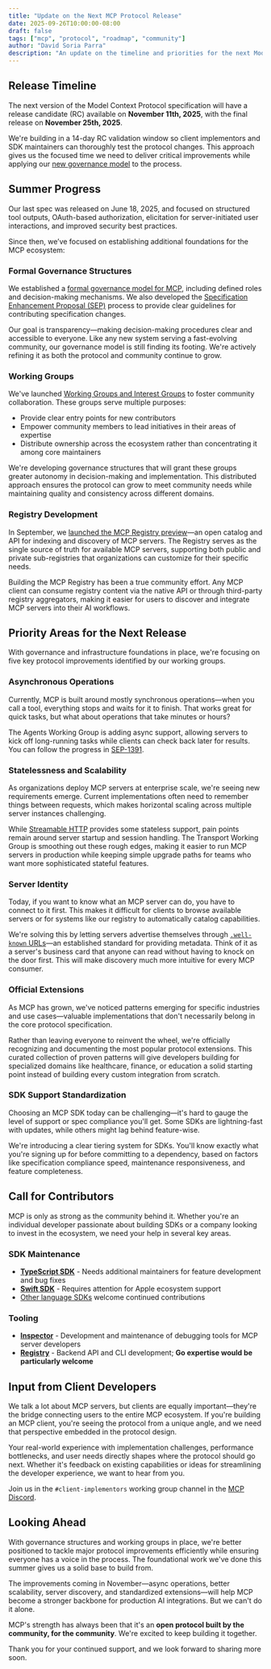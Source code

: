 ```yaml
---
title: "Update on the Next MCP Protocol Release"
date: 2025-09-26T10:00:00-08:00
draft: false
tags: ["mcp", "protocol", "roadmap", "community"]
author: "David Soria Parra"
description: "An update on the timeline and priorities for the next Model Context Protocol specification version"
---
```


## Release Timeline

The next version of the Model Context Protocol specification will have a release candidate (RC) available on **November 11th, 2025**, with the final release on **November 25th, 2025**.

We're building in a 14-day RC validation window so client implementors and SDK maintainers can thoroughly test the protocol changes. This approach gives us the focused time we need to deliver critical improvements while applying our [new governance model](https://modelcontextprotocol.io/community/governance) to the process.

## Summer Progress

Our last spec was released on June 18, 2025, and focused on structured tool outputs, OAuth-based authorization, elicitation for server-initiated user interactions, and improved security best practices.

Since then, we’ve focused on establishing additional foundations for the MCP ecosystem:

### Formal Governance Structures

We established a [formal governance model for MCP](https://modelcontextprotocol.io/community/governance), including defined roles and decision-making mechanisms. We also developed the [Specification Enhancement Proposal (SEP)](https://modelcontextprotocol.io/community/sep-guidelines) process to provide clear guidelines for contributing specification changes.

Our goal is transparency—making decision-making procedures clear and accessible to everyone. Like any new system serving a fast-evolving community, our governance model is still finding its footing. We're actively refining it as both the protocol and community continue to grow.

### Working Groups

We've launched [Working Groups and Interest Groups](https://modelcontextprotocol.io/community/working-interest-groups) to foster community collaboration. These groups serve multiple purposes:

- Provide clear entry points for new contributors
- Empower community members to lead initiatives in their areas of expertise
- Distribute ownership across the ecosystem rather than concentrating it among core maintainers

We're developing governance structures that will grant these groups greater autonomy in decision-making and implementation. This distributed approach ensures the protocol can grow to meet community needs while maintaining quality and consistency across different domains.

### Registry Development

In September, we [launched the MCP Registry preview](https://blog.modelcontextprotocol.io/posts/2025-09-08-mcp-registry-preview/)—an open catalog and API for indexing and discovery of MCP servers. The Registry serves as the single source of truth for available MCP servers, supporting both public and private sub-registries that organizations can customize for their specific needs.

Building the MCP Registry has been a true community effort. Any MCP client can consume registry content via the native API or through third-party registry aggregators, making it easier for users to discover and integrate MCP servers into their AI workflows.

## Priority Areas for the Next Release

With governance and infrastructure foundations in place, we're focusing on five key protocol improvements identified by our working groups.

### Asynchronous Operations

Currently, MCP is built around mostly synchronous operations—when you call a tool, everything stops and waits for it to finish. That works great for quick tasks, but what about operations that take minutes or hours?

The Agents Working Group is adding async support, allowing servers to kick off long-running tasks while clients can check back later for results. You can follow the progress in [SEP-1391](https://github.com/modelcontextprotocol/modelcontextprotocol/issues/1391).

### Statelessness and Scalability

As organizations deploy MCP servers at enterprise scale, we're seeing new requirements emerge. Current implementations often need to remember things between requests, which makes horizontal scaling across multiple server instances challenging.

While [Streamable HTTP](https://modelcontextprotocol.io/specification/2025-03-26/basic/transports#streamable-http) provides some stateless support, pain points remain around server startup and session handling. The Transport Working Group is smoothing out these rough edges, making it easier to run MCP servers in production while keeping simple upgrade paths for teams who want more sophisticated stateful features.

### Server Identity

Today, if you want to know what an MCP server can do, you have to connect to it first. This makes it difficult for clients to browse available servers or for systems like our registry to automatically catalog capabilities.

We're solving this by letting servers advertise themselves through [`.well-known` URLs](https://en.wikipedia.org/wiki/Well-known_URI)—an established standard for providing metadata. Think of it as a server's business card that anyone can read without having to knock on the door first. This will make discovery much more intuitive for every MCP consumer.

### Official Extensions

As MCP has grown, we've noticed patterns emerging for specific industries and use cases—valuable implementations that don't necessarily belong in the core protocol specification.

Rather than leaving everyone to reinvent the wheel, we're officially recognizing and documenting the most popular protocol extensions. This curated collection of proven patterns will give developers building for specialized domains like healthcare, finance, or education a solid starting point instead of building every custom integration from scratch.

### SDK Support Standardization

Choosing an MCP SDK today can be challenging—it's hard to gauge the level of support or spec compliance you'll get. Some SDKs are lightning-fast with updates, while others might lag behind feature-wise.

We're introducing a clear tiering system for SDKs. You'll know exactly what you're signing up for before committing to a dependency, based on factors like specification compliance speed, maintenance responsiveness, and feature completeness.

## Call for Contributors

MCP is only as strong as the community behind it. Whether you're an individual developer passionate about building SDKs or a company looking to invest in the ecosystem, we need your help in several key areas.

### SDK Maintenance

- [**TypeScript SDK**](https://github.com/modelcontextprotocol/typescript-sdk) - Needs additional maintainers for feature development and bug fixes
- [**Swift SDK**](https://github.com/modelcontextprotocol/swift-sdk) - Requires attention for Apple ecosystem support
- [Other language SDKs](https://modelcontextprotocol.io/docs/sdk) welcome continued contributions

### Tooling

- [**Inspector**](https://github.com/modelcontextprotocol/inspector) - Development and maintenance of debugging tools for MCP server developers
- [**Registry**](https://github.com/modelcontextprotocol/registry) - Backend API and CLI development; **Go expertise would be particularly welcome**

## Input from Client Developers

We talk a lot about MCP servers, but clients are equally important—they're the bridge connecting users to the entire MCP ecosystem. If you're building an MCP client, you're seeing the protocol from a unique angle, and we need that perspective embedded in the protocol design.

Your real-world experience with implementation challenges, performance bottlenecks, and user needs directly shapes where the protocol should go next. Whether it's feedback on existing capabilities or ideas for streamlining the developer experience, we want to hear from you.

Join us in the `#client-implementors` working group channel in the [MCP Discord](https://modelcontextprotocol.io/community/communication).

## Looking Ahead

With governance structures and working groups in place, we're better positioned to tackle major protocol improvements efficiently while ensuring everyone has a voice in the process. The foundational work we've done this summer gives us a solid base to build from.

The improvements coming in November—async operations, better scalability, server discovery, and standardized extensions—will help MCP become a stronger backbone for production AI integrations. But we can't do it alone.

MCP's strength has always been that it's an **open protocol built by the community, for the community**. We're excited to keep building it together.

Thank you for your continued support, and we look forward to sharing more soon.
